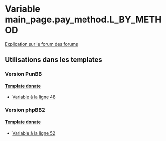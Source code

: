 # Variable main_page.pay_method.L_BY_METHOD
[Explication sur le forum des forums](http://forum.forumactif.com/t294113-listing-des-variables#main_page.pay_method.L_BY_METHOD)
## Utilisations dans les templates
### Version PunBB
#### [Template donate](punbb/donate.md)
* [Variable à la ligne 48](../punbb/donate.tpl#L48)
### Version phpBB2
#### [Template donate](subsilver/donate.md)
* [Variable à la ligne 52](../subsilver/donate.tpl#L52)